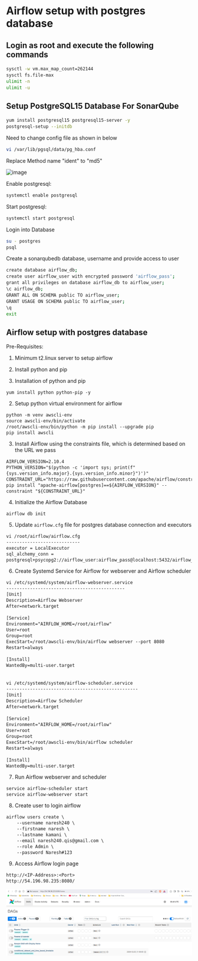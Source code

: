 # Airflow setup with postgres database

## Login as root and execute the following commands

```bash
sysctl -w vm.max_map_count=262144
sysctl fs.file-max
ulimit -n
ulimit -u
```

## Setup PostgreSQL15 Database For SonarQube

```bash
yum install postgresql15 postgresql15-server -y
postgresql-setup --initdb
```

Need to change config file as shown in below

```bash
vi /var/lib/pgsql/data/pg_hba.conf
```

Replace Method name "ident" to "md5"

![image](https://user-images.githubusercontent.com/68885738/90953619-aef2f800-e48a-11ea-9b50-489183e9b0c1.png)

Enable  postgresql:

```bash    
systemctl enable postgresql
```
Start postgresql:

```bash
systemctl start postgresql
````

Login into Database

```bash
su - postgres
psql
```

Create a sonarqubedb database, username and provide access to user

```bash
create database airflow_db;
create user airflow_user with encrypted password 'airflow_pass';
grant all privileges on database airflow_db to airflow_user;
\c airflow_db;
GRANT ALL ON SCHEMA public TO airflow_user;
GRANT USAGE ON SCHEMA public TO airflow_user;
\q
exit
```

## Airflow setup with postgres database

Pre-Requisites:

1. Minimum t2.linux server to setup airflow
2. Install python and pip

1. Installation of python and pip

```shell
yum install python python-pip -y
```

2. Setup python virtual environment for airflow

```shell
python -m venv awscli-env
source awscli-env/bin/activate
/root/awscli-env/bin/python -m pip install --upgrade pip
pip install awscli
```

3. Install Airflow using the constraints file, which is determined based on the URL we pass

```shell
AIRFLOW_VERSION=2.10.4
PYTHON_VERSION="$(python -c 'import sys; print(f"{sys.version_info.major}.{sys.version_info.minor}")')"
CONSTRAINT_URL="https://raw.githubusercontent.com/apache/airflow/constraints-${AIRFLOW_VERSION}/constraints-${PYTHON_VERSION}.txt"
pip install "apache-airflow[postgres]==${AIRFLOW_VERSION}" --constraint "${CONSTRAINT_URL}"
```

4. Initialize the Airflow Database

```shell
airflow db init
```

5. Update ```airflow.cfg``` file for postgres database connection and executors

```shell
vi /root/airflow/airflow.cfg
----------------------------
executor = LocalExecutor
sql_alchemy_conn = postgresql+psycopg2://airflow_user:airflow_pass@localhost:5432/airflow_db
```

6. Create Systemd Service for Airflow for webserver and Airflow scheduler

```shell
vi /etc/systemd/system/airflow-webserver.service
---------------------------------------------
[Unit]
Description=Airflow Webserver
After=network.target

[Service]
Environment="AIRFLOW_HOME=/root/airflow"
User=root
Group=root
ExecStart=/root/awscli-env/bin/airflow webserver --port 8080
Restart=always

[Install]
WantedBy=multi-user.target


vi /etc/systemd/system/airflow-scheduler.service
--------------------------------------------------
[Unit]
Description=Airflow Scheduler
After=network.target

[Service]
Environment="AIRFLOW_HOME=/root/airflow"
User=root
Group=root
ExecStart=/root/awscli-env/bin/airflow scheduler
Restart=always

[Install]
WantedBy=multi-user.target
```

7. Run Airflow webserver and scheduler

```shell
service airflow-scheduler start
service airflow-webserver start
```

8. Create user to login airflow

```shell
airflow users create \
    --username naresh240 \
    --firstname naresh \
    --lastname kamani \
    --email naresh240.qis@gmail.com \
    --role Admin \
    --password Naresh#123
```

9. Access Airflow login page

```shell
http://<IP-Address>:<Port>
http://54.196.98.235:8080/
```

![Airflow Login Page](../images/airflow_login.png)
